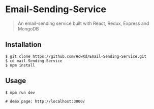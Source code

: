 # Email-Sending-Service

> An email-sending service built with React, Redux, Express and MongoDB

## Installation

```
$ git clone https://github.com/HcwXd/Email-Sending-Service.git
$ cd mail-Sending-Service
$ npm install
```

## Usage

```
$ npm run dev

# demo page: http://localhost:3000/
```
